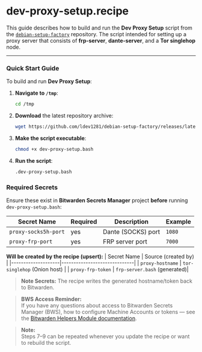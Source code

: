 # dev-proxy-setup.recipe

This guide describes how to build and run the **Dev Proxy Setup** script from the [`debian-setup-factory`](https://github.com/ldev1281/debian-setup-factory) repository.
The script intended for setting up a proxy server that consists of **frp-server**, **dante-server**, and a **Tor singlehop** node.

---

### Quick Start Guide

To build and run **Dev Proxy Setup**:

1. **Navigate to `/tmp`**:
   ```bash
   cd /tmp
   ```

2. **Download** the latest repository archive:
   ```bash
   wget https://github.com/ldev1281/debian-setup-factory/releases/latest/download/dev-proxy-setup.bash
   ```

3. **Make the script executable**:
   ```bash
   chmod +x dev-proxy-setup.bash
   ```

4. **Run the script**:
   ```bash
   .dev-proxy-setup.bash
   ```

### Required Secrets

Ensure these exist in **Bitwarden Secrets Manager** project **before** running `dev-proxy-setup.bash`:

| Secret Name          | Required | Description              | Example |
|----------------------|----------|--------------------------|---------|
| `proxy-socks5h-port` | yes      | Dante (SOCKS) port       | `1080` |
| `proxy-frp-port`     | yes      | FRP server port          | `7000` |

**Will be created by the recipe (upsert):**
| Secret Name        | Source (created by)          |
|--------------------|------------------------------|
| `proxy-hostname`   | `tor-singlehop` (Onion host) |
| `proxy-frp-token`  | `frp-server.bash` (generated)|

> **Note Secrets:** The recipe writes the generated hostname/token back to Bitwarden.

> **BWS Access Reminder:**  
> If you have any questions about access to Bitwarden Secrets Manager (BWS), how to configure Machine Accounts or tokens — see the [Bitwarden Helpers Module documentation](https://github.com/ldev1281/debian-setup-factory/blob/dev/setup-modules/README.md#bitwarden-helpers-module-bitwardenbash).

> **Note:**  
> Steps 7–9 can be repeated whenever you update the recipe or want to rebuild the script.